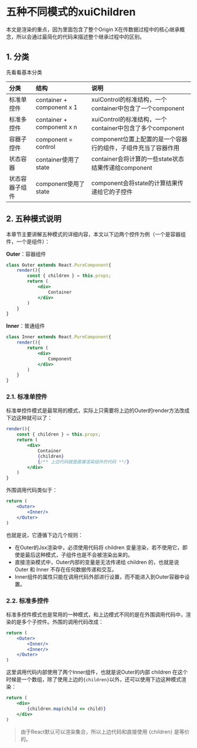 # 五种不同模式的xuiChildren

本文是渲染的重点，因为里面包含了整个Origin X在传数据过程中的核心继承概念，所以会通过最简化的代码来描述整个继承过程中的区别。

## 1. 分类

先看看基本分类

| 分类 | 结构 | 说明 |
| :--- | :--- | :--- |
| 标准单控件 | container + component x 1 | xuiControl的标准结构，一个container中包含了一个component |
| 标准多控件 | container + component x n | xuiControl的标准结构，一个container中包含了多个component |
| 容器子控件 | component = control | component位置上配置的是一个容器行的组件，子组件充当了容器作用 |
| 状态容器 | container使用了state | container会将计算的一些state状态结果传递给component |
| 状态容器子组件 | component使用了state | component会将state的计算结果传递给它的子控件 |

## 2. 五种模式说明

本章节主要讲解五种模式的详细内容，本文以下边两个控件为例（一个是容器组件，一个是组件）：

**Outer**：容器组件

```jsx
class Outer extends React.PureComponent{
    render(){
        const { children } = this.props;
        return (
            <div>
                Container
            </div>
        )
    }
}
```

**Inner**：普通组件

```jsx
class Inner extends React.PureComponent{
    render(){
        return (
            <div>
                Component
            </div>
        )
    }
}
```

### 2.1. 标准单控件

标准单控件模式是最常用的模式，实际上只需要将上边的Outer的render方法改成下边这种就可以了：

```jsx
render(){
    const { children } = this.props;
    return (
        <div>
            Container
            {children}
            {/** 上边代码就是直接渲染组件的代码 **/}
        </div>
    )
}
```

外围调用代码类似于：

```jsx
return (
    <Outer>
        <Inner/>
    </Outer>
)
```

也就是说，它遵循下边几个规则：

* 在Outer的Jsx渲染中，必须使用代码将 children 变量渲染，若不使用它，即使是最后这种模式，子组件也是不会被渲染出来的。
* 直接渲染模式中，Outer内部的变量是无法传递给 children 的，也就是说 Outer 和 Inner 不存在任何数据传递和交互。
* Inner组件的属性只能在调用代码外部进行设置，而不能进入到Outer容器中设置。

### 2.2. 标准多控件

标准多控件模式也是常用的一种模式，和上边模式不同的是在外围调用代码中，渲染的是多个子控件。外围的调用代码改成：

```jsx
return (
    <Outer>
        <Inner/>
        <Inner/>
    </Outer>
)
```

这里调用代码内部使用了两个Inner组件，也就是说Outer的内部 children 在这个时候是一个数组，除了使用上边的`{children}`以外，还可以使用下边这种模式渲染：

```jsx
return (
    <div>
        {children.map(child => child)}
    </div>
)
```

> 由于React默认可以渲染集合，所以上边代码和直接使用 {children} 是等价的。



